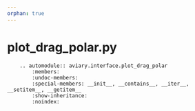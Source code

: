 ```yaml
---
orphan: true
---
```


# plot_drag_polar.py

```{eval-rst}
    .. automodule:: aviary.interface.plot_drag_polar
        :members:
        :undoc-members:
        :special-members: __init__, __contains__, __iter__, __setitem__, __getitem__
        :show-inheritance:
        :noindex:
```
